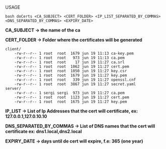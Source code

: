 USAGE

	bash doCerts <CA_SUBJECT> <CERT_FOLDER> <IP_LIST_SEPARATED_BY_COMMAS> <DNS_SEPARATED_BY_COMMAS> <EXPIRY_DATE>

**CA_SUBJECT -> the name of the ca**

**CERT_FOLDER -> Folder where the certificates will be generated**
		
	client/
		-rw-r--r-- 1 root  root  1679 jun 19 11:13 ca-key.pem
        -rw-r--r-- 1 root  root   973 jun 19 11:13 ca.pem
        -rw-r--r-- 1 root  root    17 jun 19 11:27 ca.srl
        -rw-r--r-- 1 root  root  1062 jun 19 11:27 cert.pem
        -rw-r--r-- 1 root  root  1050 jun 19 11:27 key.csr
        -rw-r--r-- 1 root  root  1679 jun 19 11:27 key.pem
        -rw-r--r-- 1 root  root   339 jun 19 11:27 openssl.cnf
        -rw-r--r-- 1 root  root  3867 jun 19 11:27 secret.yaml
	server/
		-rw-r--r-- 1 sergi sergi  973 jun 19 11:27 ca.pem
    	-rw-r--r-- 1 root  root  1123 jun 19 11:27 cert.pem
    	-rw-r--r-- 1 root  root  1675 jun 19 11:27 key.pem
    	
**IP_LIST -> List of Ip Addresses that the cert will certificate, ex: 127.0.0.1,127.0.10.10**

**DNS_SEPARATED_BY_COMMAS -> List of DNS names that the cert will certificate ex: dns1.local,dns2.local**

**EXPIRY_DATE -> days until de cert will expire, f.e: 365 (one year)**

